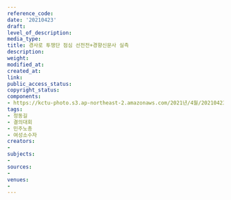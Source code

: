 ```yaml
---
reference_code: 
date: '20210423'
draft: 
level_of_description: 
media_type: 
title: 경사로 투쟁단 점심 선전전+경향신문사 실측
description: 
weight: 
modified_at: 
created_at: 
link: 
public_access_status: 
copyright_status: 
components:
- https://kctu-photo.s3.ap-northeast-2.amazonaws.com/2021년/4월/20210423-경사로+투쟁단+점심+선전전+경향신문사+실측_정동길_결의대회_민주노총_여성소수자/_1DX0143.jpg
tags:
- 정동길
- 결의대회
- 민주노총
- 여성소수자
creators:
- 
subjects:
- 
sources:
- 
venues:
- 
---
```

